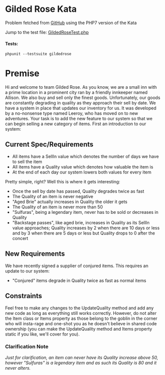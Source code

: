 # Gilded Rose Kata

Problem fetched from [GitHub](https://github.com/emilybache/GildedRose-Refactoring-Kata/) using the PHP7 version of the Kata

Jump to the test file: [GildedRoseTest.php](../../tests/GildedRose/GildedRoseTest.php)

#### Tests:
`phpunit --testsuite gildedrose`

# Premise
Hi and welcome to team Gilded Rose. As you know, we are a small inn with a prime location in a
prominent city ran by a friendly innkeeper named Allison. We also buy and sell only the finest goods.
Unfortunately, our goods are constantly degrading in quality as they approach their sell by date. We
have a system in place that updates our inventory for us. It was developed by a no-nonsense type named
Leeroy, who has moved on to new adventures. Your task is to add the new feature to our system so that
we can begin selling a new category of items. First an introduction to our system:

## Current Spec/Requirements
- All items have a SellIn value which denotes the number of days we have to sell the item
- All items have a Quality value which denotes how valuable the item is
- At the end of each day our system lowers both values for every item

Pretty simple, right? Well this is where it gets interesting:

- Once the sell by date has passed, Quality degrades twice as fast
- The Quality of an item is never negative
- "Aged Brie" actually increases in Quality the older it gets
- The Quality of an item is never more than 50
- "Sulfuras", being a legendary item, never has to be sold or decreases in Quality
- "Backstage passes", like aged brie, increases in Quality as its SellIn value approaches;
Quality increases by 2 when there are 10 days or less and by 3 when there are 5 days or less but
Quality drops to 0 after the concert

## New Requirements
We have recently signed a supplier of conjured items. This requires an update to our system:

- "Conjured" items degrade in Quality twice as fast as normal items

## Constraints
Feel free to make any changes to the UpdateQuality method and add any new code as long as everything
still works correctly. However, do not alter the Item class or Items property as those belong to the
goblin in the corner who will insta-rage and one-shot you as he doesn't believe in shared code
ownership (you can make the UpdateQuality method and Items property static if you like, we'll cover
for you).

### Clarification Note
*Just for clarification, an item can never have its Quality increase above 50, however "Sulfuras" is a legendary item and as such its Quality is 80 and it never alters.*
